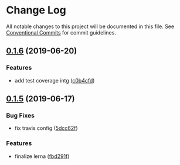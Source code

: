 # Change Log

All notable changes to this project will be documented in this file.
See [Conventional Commits](https://conventionalcommits.org) for commit guidelines.

## [0.1.6](https://github.com/ciklum-digital/xmess/compare/v0.1.5...v0.1.6) (2019-06-20)


### Features

* add test coverage intg ([c0b4cfd](https://github.com/ciklum-digital/xmess/commit/c0b4cfd))





## [0.1.5](https://github.com/ciklum-digital/xmess/compare/v0.1.4...v0.1.5) (2019-06-17)


### Bug Fixes

* fix travis config ([5dcc62f](https://github.com/ciklum-digital/xmess/commit/5dcc62f))


### Features

* finalize lerna ([fbd291f](https://github.com/ciklum-digital/xmess/commit/fbd291f))
